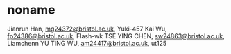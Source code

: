 # noname
Jianrun Han, mg24372@bristol.ac.uk, Yuki-457
Kai Wu, fp24386@bristol.ac.uk, Flash-wk
TSE YING CHEN, sw24863@bristol.ac.uk, Liamchenn
YU TING WU, am24417@bristol.ac.uk, ut125